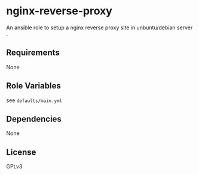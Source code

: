 nginx-reverse-proxy
==========================

An ansible role to setup a nginx reverse proxy site in unbuntu/debian server .

Requirements
------------

None


Role Variables
--------------

see `defaults/main.yml`

Dependencies
------------

None


License
-------

GPLv3


